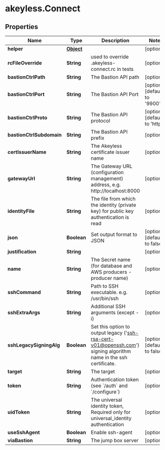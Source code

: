 # akeyless.Connect

## Properties

Name | Type | Description | Notes
------------ | ------------- | ------------- | -------------
**helper** | [**Object**](.md) |  | [optional] 
**rcFileOverride** | **String** | used to override .akeyless-connect.rc in tests | [optional] 
**bastionCtrlPath** | **String** | The Bastion API path | [optional] 
**bastionCtrlPort** | **String** | The Bastion API Port | [optional] [default to &#39;9900&#39;]
**bastionCtrlProto** | **String** | The Bastion API protocol | [optional] [default to &#39;http&#39;]
**bastionCtrlSubdomain** | **String** | The Bastion API prefix | [optional] 
**certIssuerName** | **String** | The Akeyless certificate issuer name | [optional] 
**gatewayUrl** | **String** | The Gateway URL (configuration management) address, e.g. http://localhost:8000 | [optional] 
**identityFile** | **String** | The file from which the identity (private key) for public key authentication is read | [optional] 
**json** | **Boolean** | Set output format to JSON | [optional] [default to false]
**justification** | **String** |  | [optional] 
**name** | **String** | The Secret name (for database and AWS producers - producer name) | [optional] 
**sshCommand** | **String** | Path to SSH executable. e.g. /usr/bin/ssh | [optional] 
**sshExtraArgs** | **String** | Additional SSH arguments (except -i) | [optional] 
**sshLegacySigningAlg** | **Boolean** | Set this option to output legacy (&#39;ssh-rsa-cert-v01@openssh.com&#39;) signing algorithm name in the ssh certificate. | [optional] [default to false]
**target** | **String** | The target | [optional] 
**token** | **String** | Authentication token (see &#x60;/auth&#x60; and &#x60;/configure&#x60;) | [optional] 
**uidToken** | **String** | The universal identity token, Required only for universal_identity authentication | [optional] 
**useSshAgent** | **Boolean** | Enable ssh-agent | [optional] 
**viaBastion** | **String** | The jump box server | [optional] 


